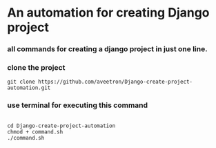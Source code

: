 # An automation for creating Django project

### all commands for creating a django project in just one line.


### clone the project 

```
git clone https://github.com/aveetron/Django-create-project-automation.git
```

### use terminal for executing this command

```

cd Django-create-project-automation
chmod + command.sh
./command.sh

``` 
